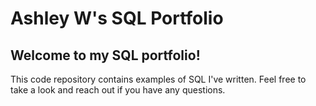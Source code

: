 # Ashley W's SQL Portfolio
## Welcome to my SQL portfolio! 
This code repository contains examples of SQL I've written. Feel free to take a look and reach out if you have any questions.
